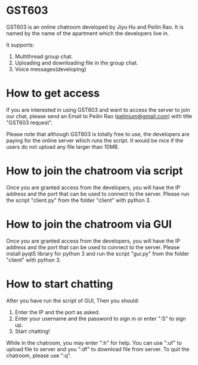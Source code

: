 # GST603
GST603 is an online chatroom developed by Jiyu Hu and Peilin Rao. It is named by the name of the apartment which the developers live in.

It supports:
1. Multithread group chat.
2. Uploading and downloading file in the group chat.
3. Voice messages(developing)

# How to get access
If you are interested in using GST603 and want to access the server to join our chat, please send an Email to Peilin Rao (pelinium@gmail.com) with title "GST603 request".

Please note that although GST603 is totally free to use, the developers are paying for the online server which runs the script. It would be nice if the users do not upload any file larger than 10MB.

# How to join the chatroom via script
Once you are granted access from the developers, you will have the IP address and the port that can be used to connect to the server. Please run the script "client.py" from the folder "client" with python 3.

# How to join the chatroom via GUI
Once you are granted access from the developers, you will have the IP address and the port that can be used to connect to the server. Please install pyqt5 library for python 3 and run the script "gui.py" from the folder "client" with python 3.

# How to start chatting
After you have run the script of GUI, Then you should:
1. Enter the IP and the port as asked.
2. Enter your username and the password to sign in or enter ":S" to sign up.
3. Start chatting!

While in the chatroom, you may enter ":h" for help.
You can use ":uf" to upload file to server and you ":df" to download file from server.
To quit the chatroom, please use ":q".
